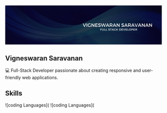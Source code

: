 
![Profile picture](New-Banner.jpg) 

## Vigneswaran Saravanan
💻 Full-Stack Developer passionate about creating responsive and user-friendly web applications.

## Skills
![coding Languages](
![coding Languages](
